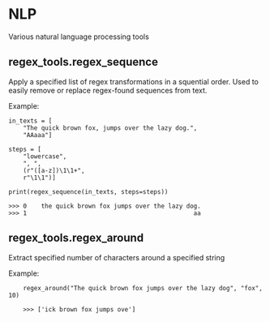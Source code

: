 # NLP
Various natural language processing tools

## regex_tools.regex_sequence
Apply a specified list of regex transformations in a squential order. Used to easily remove or replace regex-found sequences from text. 

Example:

    in_texts = [
        "The quick brown fox, jumps over the lazy dog.",
        "AAaaa"]
        
    steps = [
        "lowercase",
        ", ",
        (r"([a-z])\1\1+",
        r"\1\1")]
        
    print(regex_sequence(in_texts, steps=steps))
    
    >>> 0    the quick brown fox jumps over the lazy dog.
    >>> 1                                              aa

        
## regex_tools.regex_around
Extract specified number of characters around a specified string

Example:

        regex_around("The quick brown fox jumps over the lazy dog", "fox", 10)
        
        >>> ['ick brown fox jumps ove']